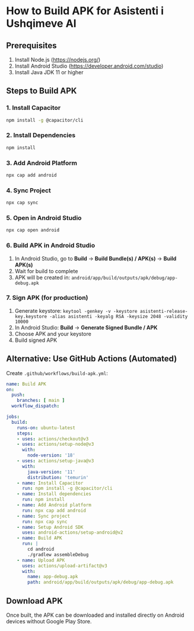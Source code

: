 # How to Build APK for Asistenti i Ushqimeve AI

## Prerequisites
1. Install Node.js (https://nodejs.org/)
2. Install Android Studio (https://developer.android.com/studio)
3. Install Java JDK 11 or higher

## Steps to Build APK

### 1. Install Capacitor
```bash
npm install -g @capacitor/cli
```

### 2. Install Dependencies
```bash
npm install
```

### 3. Add Android Platform
```bash
npx cap add android
```

### 4. Sync Project
```bash
npx cap sync
```

### 5. Open in Android Studio
```bash
npx cap open android
```

### 6. Build APK in Android Studio
1. In Android Studio, go to **Build** → **Build Bundle(s) / APK(s)** → **Build APK(s)**
2. Wait for build to complete
3. APK will be created in: `android/app/build/outputs/apk/debug/app-debug.apk`

### 7. Sign APK (for production)
1. Generate keystore: `keytool -genkey -v -keystore asistenti-release-key.keystore -alias asistenti -keyalg RSA -keysize 2048 -validity 10000`
2. In Android Studio: **Build** → **Generate Signed Bundle / APK**
3. Choose APK and your keystore
4. Build signed APK

## Alternative: Use GitHub Actions (Automated)

Create `.github/workflows/build-apk.yml`:

```yaml
name: Build APK
on:
  push:
    branches: [ main ]
  workflow_dispatch:

jobs:
  build:
    runs-on: ubuntu-latest
    steps:
    - uses: actions/checkout@v3
    - uses: actions/setup-node@v3
      with:
        node-version: '18'
    - uses: actions/setup-java@v3
      with:
        java-version: '11'
        distribution: 'temurin'
    - name: Install Capacitor
      run: npm install -g @capacitor/cli
    - name: Install dependencies
      run: npm install
    - name: Add Android platform
      run: npx cap add android
    - name: Sync project
      run: npx cap sync
    - name: Setup Android SDK
      uses: android-actions/setup-android@v2
    - name: Build APK
      run: |
        cd android
        ./gradlew assembleDebug
    - name: Upload APK
      uses: actions/upload-artifact@v3
      with:
        name: app-debug.apk
        path: android/app/build/outputs/apk/debug/app-debug.apk
```

## Download APK
Once built, the APK can be downloaded and installed directly on Android devices without Google Play Store.
